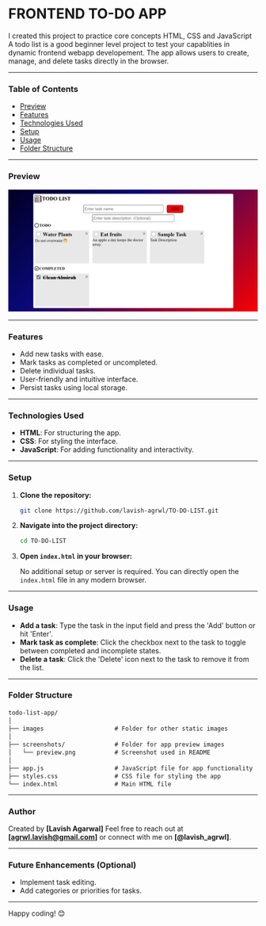 <h1>FRONTEND TO-DO APP</h1>
I created this project to practice core concepts HTML, CSS and JavaScript
A todo list is a good beginner level project to test your capablities in dynamic frontend webapp developement.
The app allows users to create, manage, and delete tasks directly in the browser.


---

### Table of Contents
- [Preview](#preview)
- [Features](#features)
- [Technologies Used](#technologies-used)
- [Setup](#setup)
- [Usage](#usage)
- [Folder Structure](#folder-structure)

---

### Preview
<img src="./screenshots/preview.png">

---
### Features

- Add new tasks with ease.
- Mark tasks as completed or uncompleted.
- Delete individual tasks.
- User-friendly and intuitive interface.
- Persist tasks using local storage.

---

### Technologies Used

- **HTML**: For structuring the app.
- **CSS**: For styling the interface.
- **JavaScript**: For adding functionality and interactivity.

---

### Setup

1. **Clone the repository:**

    ```bash
    git clone https://github.com/lavish-agrwl/TO-DO-LIST.git
    ```

2. **Navigate into the project directory:**

    ```bash
    cd TO-DO-LIST
    ```

3. **Open `index.html` in your browser:**

    No additional setup or server is required. You can directly open the `index.html` file in any modern browser.

---

### Usage

- **Add a task**: Type the task in the input field and press the 'Add' button or hit 'Enter'.
- **Mark task as complete**: Click the checkbox next to the task to toggle between completed and incomplete states.
- **Delete a task**: Click the 'Delete' icon next to the task to remove it from the list.

---

### Folder Structure

```plaintext
todo-list-app/
│
├── images                    # Folder for other static images
│
├── screenshots/              # Folder for app preview images
│   └── preview.png           # Screenshot used in README
│
├── app.js                    # JavaScript file for app functionality
├── styles.css                # CSS file for styling the app
└── index.html                # Main HTML file
```

---


### Author

Created by **[Lavish Agarwal]**
Feel free to reach out at **[agrwl.lavish@gmail.com]** or connect with me on **[@lavish_agrwl]**.

---

### Future Enhancements (Optional)
- Implement task editing.
- Add categories or priorities for tasks.

---

Happy coding! 😊
